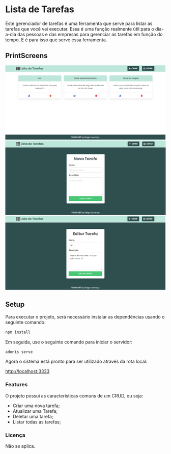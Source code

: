 # Lista de Tarefas

Este gerenciador de tarefas é uma ferramenta que serve para listar as tarefas que você vai executar. Essa é uma função realmente útil para o dia-a-dia das pessoas e das empresas para gerenciar as tarefas em função do tempo. E é para isso que serve essa ferramenta.

## PrintScreens

![](/public/printscreens/home.png?raw=false)
![](/public/printscreens/criar.png?raw=false)
![](/public/printscreens/editar.png?raw=false)


## Setup

Para executar o projeto, será necessário instalar as dependências usando o seguinte comando:

```bash
npm install
```
Em seguida, use o seguinte comando para iniciar o servidor:

```bash
adonis serve
```
Agora o sistema está pronto para ser utilizado através da rota local:

[http://localhost:3333](http://localhost:3333/tarefas)

### Features

O projeto possui as características comuns de um CRUD, ou seja:

* Criar uma nova tarefa;
* Atualizar uma Tarefa;
* Deletar uma tarefa;
* Listar todas as tarefas;

### Licença

Não se aplica.
